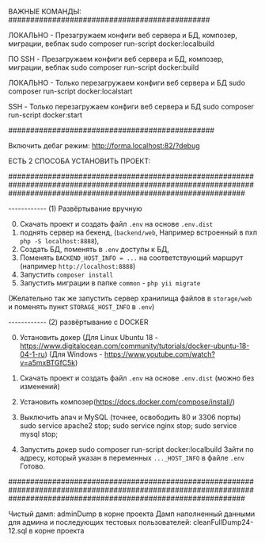 
ВАЖНЫЕ КОМАНДЫ:
##############################################

ЛОКАЛЬНО - Презагружаем конфиги веб сервера и БД, композер, миграции, вебпак
sudo composer run-script docker:localbuild

ПО SSH - Презагружаем конфиги веб сервера и БД, композер, миграции, вебпак
sudo composer run-script docker:build


ЛОКАЛЬНО - Только перезагружаем конфиги веб сервера и БД
sudo composer run-script docker:localstart

SSH - Только перезагружаем конфиги веб сервера и БД
sudo composer run-script docker:start

###############################################

Включить дебаг режим: http://forma.localhost:82/?debug


ЕСТЬ 2 СПОСОБА УСТАНОВИТЬ ПРОЕКТ:


######################################################################################################################################################################


------------ (1) Развёртывание вручную


0. Скачать проект и создать файл `.env` на основе `.env.dist`
1. поднять сервер на бекенд, (`backend/web`, Например встроенный в пхп `php -S localhost:8888`),
2. Создать БД, поменять в `.env` доступы к БД,
3. Поменять `BACKEND_HOST_INFO = ...` на соответствующий маршрут (например `http://localhost:8888`)
4. Запустить `composer install`
5. Запустить миграции в папке `common` - `php yii migrate`

(Желательно так же запустить сервер хранилища файлов в `storage/web` и поменять пункт `STORAGE_HOST_INFO` в `.env`)


------------ (2) развёртывание с DOCKER

0. Установить докер
(Для Linux Ubuntu 18 - https://www.digitalocean.com/community/tutorials/docker-ubuntu-18-04-1-ru)
(Для Windows - https://www.youtube.com/watch?v=a5mxBTGfC5k)

1. Скачать проект и создать файл `.env` на основе `.env.dist` (можно без изменений)
2. Установить композер(https://docs.docker.com/compose/install/)
3. Выключить апач и MySQL (точнее, освободить 80 и 3306 порты)
sudo service apache2 stop; sudo service nginx stop; sudo service mysql stop;


4. Запустить докер
sudo composer run-script docker:localbuild
Зайти по адресу, который указан в переменных `..._HOST_INFO` в файле `.env`
Готово.


######################################################################################################################################################################

Чистый дамп: adminDump в корне проекта
Дамп наполненный данными для админа и последующих тестовых пользователей: cleanFullDump24-12.sql в корне проекта